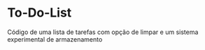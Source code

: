 # To-Do-List
 Código de uma lista de tarefas com opção de limpar e um sistema experimental de armazenamento
